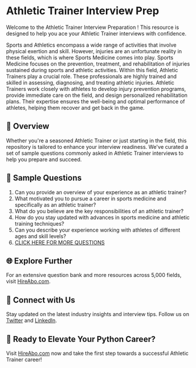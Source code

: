 # Athletic Trainer Interview Prep

Welcome to the Athletic Trainer Interview Preparation ! This resource is designed to help you ace your Athletic Trainer interviews with confidence.

Sports and Athletics encompass a wide range of activities that involve physical exertion and skill. However, injuries are an unfortunate reality in these fields, which is where Sports Medicine comes into play. Sports Medicine focuses on the prevention, treatment, and rehabilitation of injuries sustained during sports and athletic activities. Within this field, Athletic Trainers play a crucial role. These professionals are highly trained and skilled in assessing, diagnosing, and treating athletic injuries. Athletic Trainers work closely with athletes to develop injury prevention programs, provide immediate care on the field, and design personalized rehabilitation plans. Their expertise ensures the well-being and optimal performance of athletes, helping them recover and get back in the game.

## 🚀 Overview

Whether you're a seasoned Athletic Trainer or just starting in the field, this repository is tailored to enhance your interview readiness. We've curated a set of sample questions commonly asked in Athletic Trainer interviews to help you prepare and succeed.

## 📝 Sample Questions

1. Can you provide an overview of your experience as an athletic trainer?
2. What motivated you to pursue a career in sports medicine and specifically as an athletic trainer?
3. What do you believe are the key responsibilities of an athletic trainer?
4. How do you stay updated with advances in sports medicine and athletic training techniques?
5. Can you describe your experience working with athletes of different ages and skill levels?
6. [CLICK HERE FOR MORE QUESTIONS](https://hireabo.com/job/15_1_5/Athletic%20Trainer)

## 🌐 Explore Further

For an extensive question bank and more resources across 5,000 fields, visit [HireAbo.com](https://www.hireabo.com).

## 📱 Connect with Us

Stay updated on the latest industry insights and interview tips. Follow us on [Twitter](https://twitter.com/hireabo) and [LinkedIn](https://www.linkedin.com/in/hire-abo-3609972a8/).

## 🚀 Ready to Elevate Your Python Career?

Visit [HireAbo.com](https://www.hireabo.com) now and take the first step towards a successful Athletic Trainer career!